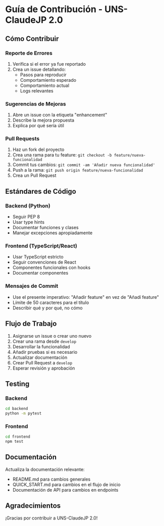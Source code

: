 # Guía de Contribución - UNS-ClaudeJP 2.0

## Cómo Contribuir

### Reporte de Errores
1. Verifica si el error ya fue reportado
2. Crea un issue detallando:
   - Pasos para reproducir
   - Comportamiento esperado
   - Comportamiento actual
   - Logs relevantes

### Sugerencias de Mejoras
1. Abre un issue con la etiqueta "enhancement"
2. Describe la mejora propuesta
3. Explica por qué sería útil

### Pull Requests
1. Haz un fork del proyecto
2. Crea una rama para tu feature: `git checkout -b feature/nueva-funcionalidad`
3. Commit tus cambios: `git commit -am 'Añadir nueva funcionalidad'`
4. Push a la rama: `git push origin feature/nueva-funcionalidad`
5. Crea un Pull Request

## Estándares de Código

### Backend (Python)
- Seguir PEP 8
- Usar type hints
- Documentar funciones y clases
- Manejar excepciones apropiadamente

### Frontend (TypeScript/React)
- Usar TypeScript estricto
- Seguir convenciones de React
- Componentes funcionales con hooks
- Documentar componentes

### Mensajes de Commit
- Use el presente imperativo: "Añadir feature" en vez de "Añadí feature"
- Límite de 50 caracteres para el título
- Describir qué y por qué, no cómo

## Flujo de Trabajo

1. Asignarse un issue o crear uno nuevo
2. Crear una rama desde `develop`
3. Desarrollar la funcionalidad
4. Añadir pruebas si es necesario
5. Actualizar documentación
6. Crear Pull Request a `develop`
7. Esperar revisión y aprobación

## Testing

### Backend
```bash
cd backend
python -m pytest
```

### Frontend
```bash
cd frontend
npm test
```

## Documentación

Actualiza la documentación relevante:
- README.md para cambios generales
- QUICK_START.md para cambios en el flujo de inicio
- Documentación de API para cambios en endpoints

## Agradecimientos

¡Gracias por contribuir a UNS-ClaudeJP 2.0!